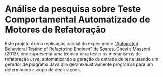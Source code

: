# Análise da pesquisa sobre Teste Comportamental Automatizado de Motores de Refatoração

Este projeto é uma replicação parcial do experimento ["Automated Behavioral Testing of Refactoring Engines"](http://www.dsc.ufcg.edu.br/~spg/uploads/tse12.pdf) de 
Soares, Gheyi e Massoni (2013), onde apresenta uma técnica para testar os mecanismos de refatoração Java, automatizando a geração de entrada de teste usando um gerador de programa Java que gera exaustivamente programas para um determinado escopo de declarações.